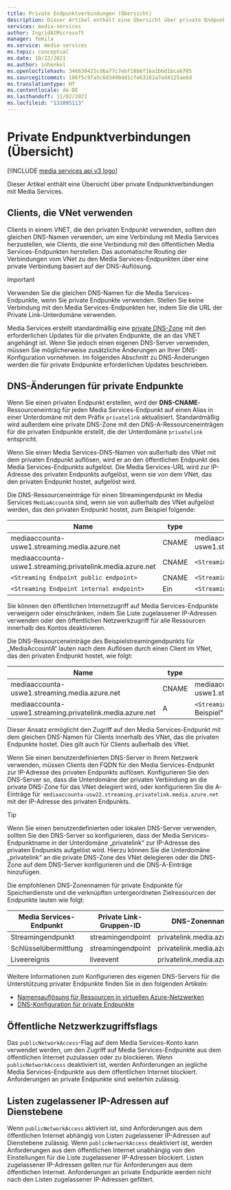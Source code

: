 ```yaml
---
title: Private Endpunktverbindungen (Übersicht)
description: Dieser Artikel enthält eine Übersicht über private Endpunktverbindungen mit Media Services.
services: media-services
author: IngridAtMicrosoft
manager: femila
ms.service: media-services
ms.topic: conceptual
ms.date: 10/22/2021
ms.author: inhenkel
ms.openlocfilehash: 346630425cd6a77c7ebf18b6f16a1bbd1bcab705
ms.sourcegitcommit: 106f5c9fa5c6d3498dd1cfe63181a7ed4125ae6d
ms.translationtype: HT
ms.contentlocale: de-DE
ms.lasthandoff: 11/02/2021
ms.locfileid: "131095113"
---
```

# <a name="private-endpoint-connections-overview"></a>Private Endpunktverbindungen (Übersicht)

[!INCLUDE [media services api v3 logo](./includes/v3-hr.md)]

Dieser Artikel enthält eine Übersicht über private Endpunktverbindungen mit Media Services.

## <a name="clients-using-vnet"></a>Clients, die VNet verwenden

Clients in einem VNET, die den privaten Endpunkt verwenden, sollten den gleichen DNS-Namen verwenden, um eine Verbindung mit Media Services herzustellen, wie Clients, die eine Verbindung mit den öffentlichen Media Services-Endpunkten herstellen. Das automatische Routing der Verbindungen vom VNet zu den Media Services-Endpunkten über eine private Verbindung basiert auf der DNS-Auflösung.

> [!IMPORTANT]
> Verwenden Sie die gleichen DNS-Namen für die Media Services-Endpunkte, wenn Sie private Endpunkte verwenden. Stellen Sie keine Verbindung mit den Media Services-Endpunkten her, indem Sie die URL der Private Link-Unterdomäne verwenden.

Media Services erstellt standardmäßig eine [private DNS-Zone](/dns/private-dns-overview) mit den erforderlichen Updates für die privaten Endpunkte, die an das VNET angehängt ist. Wenn Sie jedoch einen eigenen DNS-Server verwenden, müssen Sie möglicherweise zusätzliche Änderungen an Ihrer DNS-Konfiguration vornehmen. Im folgenden Abschnitt zu DNS-Änderungen werden die für private Endpunkte erforderlichen Updates beschrieben.

## <a name="dns-changes-for-private-endpoints"></a>DNS-Änderungen für private Endpunkte

Wenn Sie einen privaten Endpunkt erstellen, wird der **DNS-CNAME**-Ressourceneintrag für jeden Media Services-Endpunkt auf einen Alias in einer Unterdomäne mit dem Präfix `privatelink` aktualisiert. Standardmäßig wird außerdem eine private DNS-Zone mit den DNS-A-Ressourceneinträgen für die privaten Endpunkte erstellt, die der Unterdomäne `privatelink` entspricht.

Wenn Sie einen Media Services-DNS-Namen von außerhalb des VNet mit dem privaten Endpunkt auflösen, wird er an den öffentlichen Endpunkt des Media Services-Endpunkts aufgelöst. Die Media Services-URL wird zur IP-Adresse des privaten Endpunkts aufgelöst, wenn sie von dem VNet, das den privaten Endpunkt hostet, aufgelöst wird.

Die DNS-Ressourceneinträge für einen Streamingendpunkt im Media Services `MediaAccountA` sind, wenn sie von außerhalb des VNet aufgelöst werden, das den privaten Endpunkt hostet, zum Beispiel folgende:

| Name | type | Wert |
| ---- | ---- | ----- |
| mediaaccounta-uswe1.streaming.media.azure.net | CNAME | mediaaccounta-uswe1.streaming.privatelink.media.azure.net |
|mediaaccounta-uswe1.streaming.privatelink.media.azure.net | CNAME | `<Streaming Endpoint public endpoint>` |
| `<Streaming Endpoint public endpoint>` | CNAME | `<Streaming Endpoint internal endpoint>` |
| `<Streaming Endpoint internal endpoint>` | Ein | `<Streaming Endpoint public IP address>` |

Sie können den öffentlichen Internetzugriff auf Media Services-Endpunkte verweigern oder einschränken, indem Sie Liste zugelassener IP-Adressen verwenden oder den öffentlichen Netzwerkzugriff für alle Ressourcen innerhalb des Kontos deaktivieren.

Die DNS-Ressourceneinträge des Beispielstreamingendpunkts für „MediaAccountA“ lauten nach dem Auflösen durch einen Client im VNet, das den privaten Endpunkt hostet, wie folgt:

| Name | type | Wert |
| ---- | ---- | ----- |
| mediaaccounta-uswe1.streaming.media.azure.net | CNAME | mediaaccounta-uswe1.streaming.privatelink.media.azure.net |
|mediaaccounta-uswe1.streaming.privatelink.media.azure.net | A | `<Streaming Endpoint public endpoint>`, zum Beispiel" 10.0.0.9 |

Dieser Ansatz ermöglicht den Zugriff auf den Media Services-Endpunkt mit dem gleichen DNS-Namen für Clients innerhalb des VNet, das die privaten Endpunkte hostet. Dies gilt auch für Clients außerhalb des VNet.

Wenn Sie einen benutzerdefinierten DNS-Server in Ihrem Netzwerk verwenden, müssen Clients den FQDN für den Media Services-Endpunkt zur IP-Adresse des privaten Endpunkts auflösen. Konfigurieren Sie den DNS-Server so, dass die Unterdomäne der privaten Verbindung an die private DNS-Zone für das VNet delegiert wird, oder konfigurieren Sie die A-Einträge für  `mediaaccounta-usw22.streaming.privatelink.media.azure.net` mit der IP-Adresse des privaten Endpunkts.

> [!TIP]
> Wenn Sie einen benutzerdefinierten oder lokalen DNS-Server verwenden, sollten Sie den DNS-Server so konfigurieren, dass der Media Services-Endpunktname in der Unterdomäne „privatelink“ zur IP-Adresse des privaten Endpunkts aufgelöst wird. Hierzu können Sie die Unterdomäne „privatelink“ an die private DNS-Zone des VNet delegieren oder die DNS-Zone auf dem DNS-Server konfigurieren und die DNS-A-Einträge hinzufügen.

Die empfohlenen DNS-Zonennamen für private Endpunkte für Speicherdienste und die verknüpften untergeordneten Zielressourcen der Endpunkte lauten wie folgt:

| Media Services-Endpunkt | Private Link-Gruppen-ID | DNS-Zonenname |
| ----------------------- | --------------------- | ------------- |
| Streamingendpunkt | streamingendpoint | privatelink.media.azure.net |
| Schlüsselübermittlung | streamingendpoint | privatelink.media.azure.net |
| Liveereignis | liveevent | privatelink.media.azure.net |

Weitere Informationen zum Konfigurieren des eigenen DNS-Servers für die Unterstützung privater Endpunkte finden Sie in den folgenden Artikeln:

- [Namensauflösung für Ressourcen in virtuellen Azure-Netzwerken](/virtual-network/virtual-networks-name-resolution-for-vms-and-role-instances#name-resolution-that-uses-your-own-dns-server)
- [DNS-Konfiguration für private Endpunkte](/private-link/private-endpoint-overview#dns-configuration)

## <a name="public-network-access-flag"></a>Öffentliche Netzwerkzugriffsflags

Das `publicNetworkAccess`-Flag auf dem Media Services-Konto kann verwendet werden, um den Zugriff auf Media Services-Endpunkte aus dem öffentlichen Internet zuzulassen oder zu blockieren. Wenn `publicNetworkAccess` deaktiviert ist, werden Anforderungen an jegliche Media Services-Endpunkte aus dem öffentlichen Internet blockiert. Anforderungen an private Endpunkte sind weiterhin zulässig.  

## <a name="service-level-ip-allowlists"></a>Listen zugelassener IP-Adressen auf Dienstebene

Wenn `publicNetworkAccess` aktiviert ist, sind Anforderungen aus dem öffentlichen Internet abhängig von Listen zugelassener IP-Adressen auf Dienstebene zulässig. Wenn `publicNetworkAccess` deaktiviert ist, werden Anforderungen aus dem öffentlichen Internet unabhängig von den Einstellungen für die Liste zugelassener IP-Adressen blockiert. Listen zugelassener IP-Adressen gelten nur für Anforderungen aus dem öffentlichen Internet. Anforderungen an private Endpunkte werden nicht nach den Listen zugelassener IP-Adressen gefiltert.
